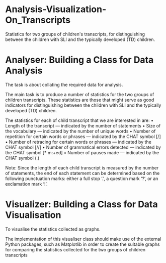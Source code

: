 # Analysis-Visualization-On_Transcripts
Statistics for two groups of children's transcripts, for distinguishing between the children with SLI and the typically developed (TD) children.

# Analyser: Building a Class for Data Analysis

The task is about collating the required data for analysis. 

The main task is to produce a number of statistics for the two groups of children transcripts. These statistics are those that might serve as good indicators for distinguishing between the children with SLI and the typically developed (TD) children.

The statistics for each of child transcript that we are interested in are: 
  • Length of the transcript — indicated by the number of statements
  • Size of the vocabulary — indicated by the number of unique words
  • Number of repetition for certain words or phrases — indicated by the CHAT symbol [/] 
  • Number of retracing for certain words or phrases — indicated by the CHAT symbol [//]
  • Number of grammatical errors detected — indicated by the CHAT symbol [* m:+ed]
  • Number of pauses made — indicated by the CHAT symbol (.)
  
Note: Since the length of each child transcript is measured by the number of statements, the end of each statement can be determined based on the following punctuation marks: either a full stop ‘.’, a question mark ‘?’, or an exclamation mark ‘!’.

# Visualizer: Building a Class for Data Visualisation

To visualise the statistics collected as graphs. 

The implementation of this visualiser class should make use of the external Python packages, such as Matplotlib in order to create the suitable graphs for comparing the statistics collected for the two groups of children transcripts

